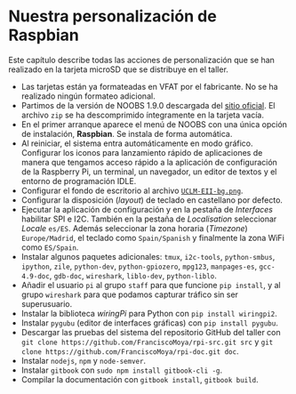 [//]: # (-*- mode: markdown ; coding: utf-8 -*-)
# Nuestra personalización de Raspbian

Este capítulo describe todas las acciones de personalización que se
han realizado en la tarjeta microSD que se distribuye en el taller.

* Las tarjetas están ya formateadas en VFAT por el fabricante. No
  se ha realizado ningún formateo adicional.
* Partimos de la versión de NOOBS 1.9.0 descargada del
  [sitio oficial](https://www.raspberrypi.org/downloads/noobs/).
  El archivo `zip` se ha descomprimido íntegramente en la
  tarjeta vacía.
* En el primer arranque aparece el menú de NOOBS con una única
  opción de instalación, **Raspbian**. Se instala de forma automática.
* Al reiniciar, el sistema entra automáticamente en modo
  gráfico. Configurar los iconos para lanzamiento rápido de
  aplicaciones de manera que tengamos acceso rápido a la aplicación de
  configuración de la Raspberry Pi, un terminal, un navegador, un
  editor de textos y el entorno de programación IDLE.
* Configurar el fondo de escritorio al archivo
  [`UCLM-EII-bg.png`](https://github.com/FranciscoMoya/rpi-doc/blob/master/es/img/UCLM-EII-bg.png).
* Configurar la disposición (*layout*) de teclado en
  castellano por defecto.
* Ejecutar la aplicación de configuración y en la pestaña de
  *Interfaces* habilitar SPI e I2C.  También en la pestaña de
  *Localisation* seleccionar *Locale* `es/ES`.  Además seleccionar la
  zona horaria (*Timezone*) `Europe/Madrid`, el teclado
  como `Spain/Spanish` y finalmente la zona WiFi como `ES/Spain`.
* Instalar algunos paquetes adicionales: `tmux`, `i2c-tools`,
  `python-smbus`, `ipython`, `zile`, `python-dev`, `python-gpiozero`,
  `mpg123`, `manpages-es`, `gcc-4.9-doc`, `gdb-doc`, `wireshark`,
  `liblo-dev`, `python-liblo`.
* Añadir el usuario `pi` al grupo `staff` para que funcione `pip
  install`, y al grupo `wireshark` para que podamos capturar tráfico
  sin ser superusuario.
* Instalar la biblioteca *wiringPi* para Python con `pip install wiringpi2`.
* Instalar `pygubu` (editor de interfaces gráficas) con `pip install pygubu`.
* Descargar las pruebas del sistema del repositorio GitHub del taller con 
  `git clone https://github.com/FranciscoMoya/rpi-src.git src` y 
  `git clone https://github.com/FranciscoMoya/rpi-doc.git doc`.
* Instalar `nodejs`, `npm` y `node-semver`.
* Instalar `gitbook` con `sudo npm install gitbook-cli -g`.
* Compilar la documentación con `gitbook install`, `gitbook build`.
